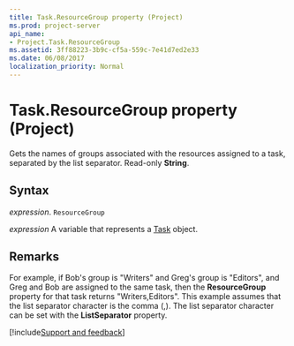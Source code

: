 ```yaml
---
title: Task.ResourceGroup property (Project)
ms.prod: project-server
api_name:
- Project.Task.ResourceGroup
ms.assetid: 3ff88223-3b9c-cf5a-559c-7e41d7ed2e33
ms.date: 06/08/2017
localization_priority: Normal
---
```



# Task.ResourceGroup property (Project)

Gets the names of groups associated with the resources assigned to a task, separated by the list separator. Read-only  **String**.


## Syntax

_expression_. `ResourceGroup`

_expression_ A variable that represents a [Task](./Project.Task.md) object.


## Remarks

For example, if Bob's group is "Writers" and Greg's group is "Editors", and Greg and Bob are assigned to the same task, then the  **ResourceGroup** property for that task returns "Writers,Editors". This example assumes that the list separator character is the comma (,). The list separator character can be set with the **ListSeparator** property.

[!include[Support and feedback](~/includes/feedback-boilerplate.md)]